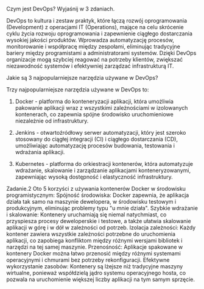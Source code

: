 Czym jest DevOps? Wyjaśnij w 3 zdaniach.

DevOps to kultura i zestaw praktyk, które łączą rozwój oprogramowania (Development) z operacjami IT (Operations), mające na celu skrócenie cyklu życia rozwoju oprogramowania i zapewnienie ciągłego dostarczania wysokiej jakości produktów. Wprowadza automatyzację procesów, monitorowanie i współpracę między zespołami, eliminując tradycyjne bariery między programistami a administratorami systemów. Dzięki DevOps organizacje mogą szybciej reagować na potrzeby klientów, zwiększać niezawodność systemów i efektywniej zarządzać infrastrukturą IT.


Jakie są 3 najpopularniejsze narzędzia używane w DevOps?

Trzy najpopularniejsze narzędzia używane w DevOps to:

1. Docker - platforma do konteneryzacji aplikacji, która umożliwia pakowanie aplikacji wraz z wszystkimi zależnościami w izolowanych kontenerach, co zapewnia spójne środowisko uruchomieniowe niezależnie od infrastruktury.

2. Jenkins - otwartoźródłowy serwer automatyzacji, który jest szeroko stosowany do ciągłej integracji (CI) i ciągłego dostarczania (CD), umożliwiając automatyzację procesów budowania, testowania i wdrażania aplikacji.

3. Kubernetes - platforma do orkiestracji kontenerów, która automatyzuje wdrażanie, skalowanie i zarządzanie aplikacjami konteneryzowanymi, zapewniając wysoką dostępność i elastyczność infrastruktury.

Zadanie.2
Oto 5 korzyści z używania kontenerów Docker w środowisku programistycznym:
Spójność środowiska: Docker zapewnia, że aplikacja działa tak samo na maszynie dewelopera, w środowisku testowym i produkcyjnym, eliminując problemy typu "u mnie działa".
Szybkie wdrażanie i skalowanie: Kontenery uruchamiają się niemal natychmiast, co przyspiesza procesy deweloperskie i testowe, a także ułatwia skalowanie aplikacji w górę i w dół w zależności od potrzeb.
Izolacja zależności: Każdy kontener zawiera wszystkie zależności potrzebne do uruchomienia aplikacji, co zapobiega konfliktom między różnymi wersjami bibliotek i narzędzi na tej samej maszynie.
Przenośność: Aplikacje spakowane w kontenery Docker można łatwo przenosić między różnymi systemami operacyjnymi i chmurami bez potrzeby rekonfiguracji.
Efektywne wykorzystanie zasobów: Kontenery są lżejsze niż tradycyjne maszyny wirtualne, ponieważ współdzielą jądro systemu operacyjnego hosta, co pozwala na uruchomienie większej liczby aplikacji na tym samym sprzęcie.